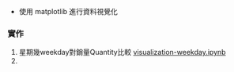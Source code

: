 - 使用 matplotlib 進行資料視覺化
### 實作
1. 星期幾weekday對銷量Quantity比較 [visualization-weekday.ipynb](https://github.com/YangChunKai/NTUCSX2018/blob/master/week3/visualization-weekday.ipynb)
2.
